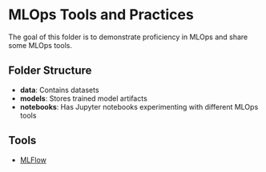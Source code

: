 # MLOps Tools and Practices

The goal of this folder is to demonstrate proficiency in MLOps and share some MLOps tools. 

## Folder Structure

- **data**: Contains datasets 
- **models**: Stores trained model artifacts
- **notebooks**: Has Jupyter notebooks experimenting with different MLOps tools

## Tools

- [MLFlow](https://mlflow.org/)
